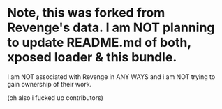 <h1>Note, this was forked from Revenge's data. I am NOT planning to update README.md of both, xposed loader & this bundle.</h1>
I am NOT associated with Revenge in ANY WAYS and i am NOT trying to gain ownership of their work.

(oh also i fucked up contributors)
